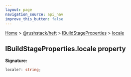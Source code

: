 ```yaml
---
layout: page
navigation_source: api_nav
improve_this_button: false
---
```



[Home](./index.md) &gt; [@rushstack/heft](./heft.md) &gt; [IBuildStageProperties](./heft.ibuildstageproperties.md) &gt; [locale](./heft.ibuildstageproperties.locale.md)

## IBuildStageProperties.locale property

<b>Signature:</b>

```typescript
locale?: string;
```
